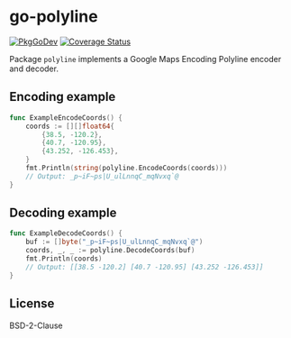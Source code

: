 # go-polyline

[![PkgGoDev](https://pkg.go.dev/badge/github.com/twpayne/go-polyline)](https://pkg.go.dev/github.com/twpayne/go-polyline)
[![Coverage Status](https://coveralls.io/repos/github/twpayne/go-polyline/badge.svg)](https://coveralls.io/github/twpayne/go-polyline)

Package `polyline` implements a Google Maps Encoding Polyline encoder and decoder.

## Encoding example

```go
func ExampleEncodeCoords() {
	coords := [][]float64{
		{38.5, -120.2},
		{40.7, -120.95},
		{43.252, -126.453},
	}
	fmt.Println(string(polyline.EncodeCoords(coords)))
	// Output: _p~iF~ps|U_ulLnnqC_mqNvxq`@
}
```

## Decoding example

```go
func ExampleDecodeCoords() {
	buf := []byte("_p~iF~ps|U_ulLnnqC_mqNvxq`@")
	coords, _, _ := polyline.DecodeCoords(buf)
	fmt.Println(coords)
	// Output: [[38.5 -120.2] [40.7 -120.95] [43.252 -126.453]]
}
```

## License

BSD-2-Clause
